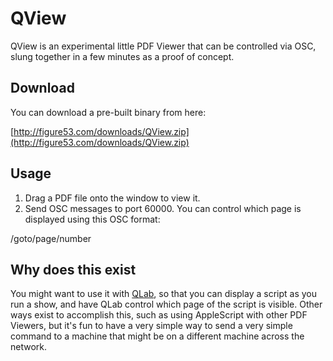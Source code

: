 # QView

QView is an experimental little PDF Viewer that can be controlled via OSC, slung together in a few minutes as a proof of concept.

## Download

You can download a pre-built binary from here:

[http://figure53.com/downloads/QView.zip](http://figure53.com/downloads/QView.zip)

## Usage

 1. Drag a PDF file onto the window to view it.
 2. Send OSC messages to port 60000. You can control which page is displayed using this OSC format:

/goto/page/number

## Why does this exist

You might want to use it with [QLab](http://figure53.com/qlab/), so that you can display a script as you run a show, and have QLab control which page of the script is visible.  Other ways exist to accomplish this, such as using AppleScript with other PDF Viewers, but it's fun to have a very simple way to send a very simple command to a machine that might be on a different machine across the network.